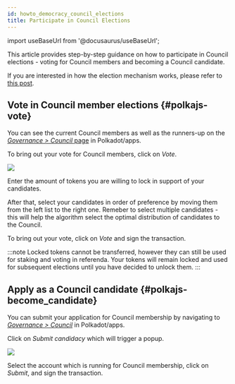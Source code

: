 ```yaml
---
id: howto_democracy_council_elections
title: Participate in Council Elections
---
```


import useBaseUrl from '@docusaurus/useBaseUrl';

This article provides step-by-step guidance on how to participate in Council elections - voting for Council members and becoming a Council candidate.

If you are interested in how the election mechanism works, please refer to [this post](/learn_democracy_council#elections).

## Vote in Council member elections {#polkajs-vote}
You can see the current Council members as well as the runners-up on the [*Governance > Council* page](https://polkadot.js.org/apps/?rpc=wss%253A%252F%252Frpc-01.basilisk.hydradx.io#/council) in Polkadot/apps.

To bring out your vote for Council members, click on *Vote*.

<div style={{textAlign: 'center'}}>
  <img src={useBaseUrl('/img/howto_democracy_council_elections/polkajs-vote.jpg')} />
</div>

Enter the amount of tokens you are willing to lock in support of your candidates.

After that, select your candidates in order of preference by moving them from the left list to the right one. Remeber to select multiple candidates - this will help the algorithm select the optimal distribution of candidates to the Council.

To bring out your vote, click on *Vote* and sign the transaction.

:::note
Locked tokens cannot be transferred, however they can still be used for staking and voting in referenda. Your tokens will remain locked and used for subsequent elections until you have decided to unlock them.
:::

## Apply as a Council candidate {#polkajs-become_candidate}
You can submit your application for Council membership by navigating to [*Governance > Council*](https://polkadot.js.org/apps/?rpc=wss%253A%252F%252Frpc-01.basilisk.hydradx.io#/council) in Polkadot/apps.

Click on *Submit candidacy* which will trigger a popup.

<div style={{textAlign: 'center'}}>
  <img src={useBaseUrl('/img/howto_democracy_council_elections/polkajs-run-for-council.jpg')} />
</div>

Select the account which is running for Council membership, click on *Submit*, and sign the transaction. 
